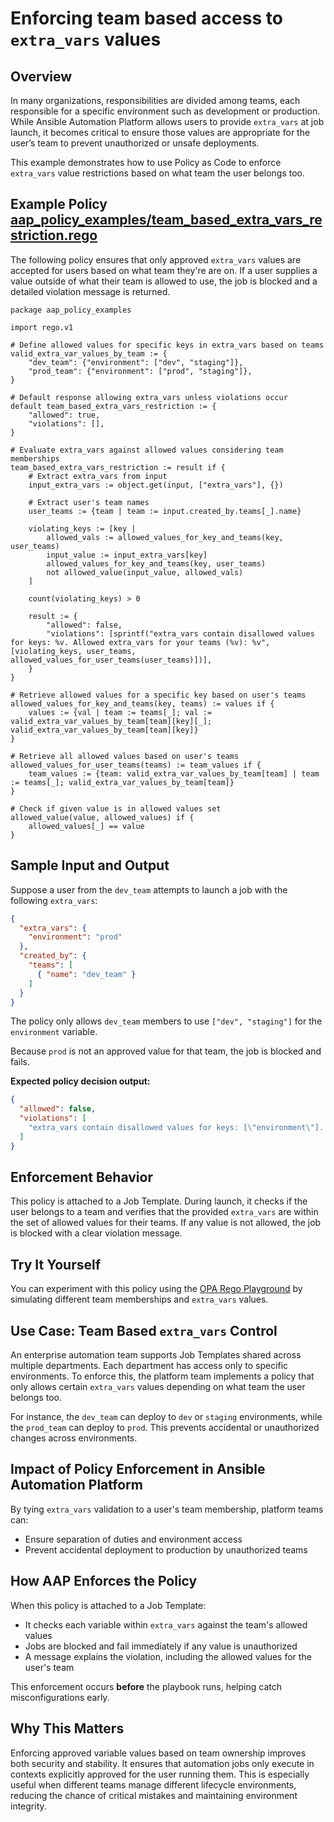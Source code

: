 # Enforcing team based access to `extra_vars` values

## Overview
In many organizations, responsibilities are divided among teams, each responsible for a specific environment such as development or production. While Ansible Automation Platform allows users to provide `extra_vars` at job launch, it becomes critical to ensure those values are appropriate for the user’s team to prevent unauthorized or unsafe deployments.

This example demonstrates how to use Policy as Code to enforce `extra_vars` value restrictions based on what team the user belongs too.

## Example Policy [aap_policy_examples/team_based_extra_vars_restriction.rego](aap_policy_examples/team_based_extra_vars_restriction.rego)

The following policy ensures that only approved `extra_vars` values are accepted for users based on what team they're are on. If a user supplies a value outside of what their team is allowed to use, the job is blocked and a detailed violation message is returned.

```rego
package aap_policy_examples

import rego.v1

# Define allowed values for specific keys in extra_vars based on teams
valid_extra_var_values_by_team := {
	"dev_team": {"environment": ["dev", "staging"]},
	"prod_team": {"environment": ["prod", "staging"]},
}

# Default response allowing extra_vars unless violations occur
default team_based_extra_vars_restriction := {
	"allowed": true,
	"violations": [],
}

# Evaluate extra_vars against allowed values considering team memberships
team_based_extra_vars_restriction := result if {
	# Extract extra_vars from input
	input_extra_vars := object.get(input, ["extra_vars"], {})

	# Extract user's team names
	user_teams := {team | team := input.created_by.teams[_].name}

	violating_keys := [key |
		allowed_vals := allowed_values_for_key_and_teams(key, user_teams)
		input_value := input_extra_vars[key]
		allowed_values_for_key_and_teams(key, user_teams)
		not allowed_value(input_value, allowed_vals)
	]

	count(violating_keys) > 0

	result := {
		"allowed": false,
		"violations": [sprintf("extra_vars contain disallowed values for keys: %v. Allowed extra_vars for your teams (%v): %v", [violating_keys, user_teams, allowed_values_for_user_teams(user_teams)])],
	}
}

# Retrieve allowed values for a specific key based on user's teams
allowed_values_for_key_and_teams(key, teams) := values if {
	values := {val | team := teams[_]; val := valid_extra_var_values_by_team[team][key][_]; valid_extra_var_values_by_team[team][key]}
}

# Retrieve all allowed values based on user's teams
allowed_values_for_user_teams(teams) := team_values if {
	team_values := {team: valid_extra_var_values_by_team[team] | team := teams[_]; valid_extra_var_values_by_team[team]}
}

# Check if given value is in allowed values set
allowed_value(value, allowed_values) if {
	allowed_values[_] == value
}
```

## Sample Input and Output

Suppose a user from the `dev_team` attempts to launch a job with the following `extra_vars`:

```json
{
  "extra_vars": {
    "environment": "prod"
  },
  "created_by": {
    "teams": [
      { "name": "dev_team" }
    ]
  }
}
```

The policy only allows `dev_team` members to use `["dev", "staging"]` for the `environment` variable.

Because `prod` is not an approved value for that team, the job is blocked and fails.

**Expected policy decision output:**

```json
{
  "allowed": false,
  "violations": [
    "extra_vars contain disallowed values for keys: [\"environment\"]. Allowed extra_vars for your teams ([\"dev_team\"]): {\"dev_team\": {\"environment\": [\"dev\", \"staging\"]}}"
  ]
}
```

## Enforcement Behavior

This policy is attached to a Job Template. During launch, it checks if the user belongs to a team and verifies that the provided `extra_vars` are within the set of allowed values for their teams. If any value is not allowed, the job is blocked with a clear violation message.

## Try It Yourself

You can experiment with this policy using the [OPA Rego Playground](https://play.openpolicyagent.org/) by simulating different team memberships and `extra_vars` values.

## Use Case: Team Based `extra_vars` Control

An enterprise automation team supports Job Templates shared across multiple departments. Each department has access only to specific environments. To enforce this, the platform team implements a policy that only allows certain `extra_vars` values depending on what team the user belongs too.

For instance, the `dev_team` can deploy to `dev` or `staging` environments, while the `prod_team` can deploy to `prod`. This prevents accidental or unauthorized changes across environments.

## Impact of Policy Enforcement in Ansible Automation Platform

By tying `extra_vars` validation to a user's team membership, platform teams can:

- Ensure separation of duties and environment access  
- Prevent accidental deployment to production by unauthorized teams  

## How AAP Enforces the Policy

When this policy is attached to a Job Template:

- It checks each variable within `extra_vars` against the team's allowed values  
- Jobs are blocked and fail immediately if any value is unauthorized  
- A message explains the violation, including the allowed values for the user's team  

This enforcement occurs **before** the playbook runs, helping catch misconfigurations early.


## Why This Matters

Enforcing approved variable values based on team ownership improves both security and stability. It ensures that automation jobs only execute in contexts explicitly approved for the user running them. This is especially useful when different teams manage different lifecycle environments, reducing the chance of critical mistakes and maintaining environment integrity.
